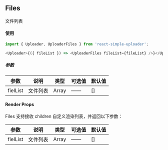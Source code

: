 ## Files

文件列表

#### 使用

```ts
import { Uploader, UploaderFiles } from 'react-simple-uploader';

<Uploader>{({ fileList }) => <UploaderFiles fileList={fileList} />}</Uploader>;
```

##### 参数

| 参数     | 说明     | 类型  | 可选值 | 默认值 |
| -------- | -------- | ----- | ------ | ------ |
| fielList | 文件列表 | Array | ——     | []     |

#### Render Props

Files 支持接收 children 自定义渲染列表，并返回以下参数：

| 参数     | 说明     | 类型  | 可选值 | 默认值 |
| -------- | -------- | ----- | ------ | ------ |
| fielList | 文件列表 | Array | ——     | []     |
